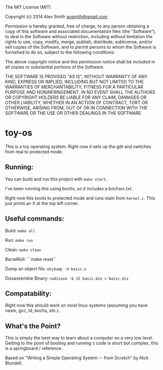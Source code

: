 
The MIT License (MIT)

Copyright (c) 2014 Alex Smith <aosmith@gmail.com>

Permission is hereby granted, free of charge, to any person obtaining a copy
of this software and associated documentation files (the "Software"), to deal
in the Software without restriction, including without limitation the rights
to use, copy, modify, merge, publish, distribute, sublicense, and/or sell
copies of the Software, and to permit persons to whom the Software is
furnished to do so, subject to the following conditions:

The above copyright notice and this permission notice shall be included in
all copies or substantial portions of the Software.

THE SOFTWARE IS PROVIDED "AS IS", WITHOUT WARRANTY OF ANY KIND, EXPRESS OR
IMPLIED, INCLUDING BUT NOT LIMITED TO THE WARRANTIES OF MERCHANTABILITY,
FITNESS FOR A PARTICULAR PURPOSE AND NONINFRINGEMENT. IN NO EVENT SHALL THE
AUTHORS OR COPYRIGHT HOLDERS BE LIABLE FOR ANY CLAIM, DAMAGES OR OTHER
LIABILITY, WHETHER IN AN ACTION OF CONTRACT, TORT OR OTHERWISE, ARISING FROM,
OUT OF OR IN CONNECTION WITH THE SOFTWARE OR THE USE OR OTHER DEALINGS IN
THE SOFTWARE.


toy-os
======
This is a toy operating system.  Right now it sets up the gdt and switches from real to protected mode.

Running:
--------
You can build and run this project with `make start`.

I've been running this using bochs, so it includes a bochsrc.txt.

Right now this boots to protected mode and runs main from `kernel.c`.  This just prints an X at the top left corner.

Useful commands:
----------------
Build:
```make all```

Run:
```make run```

Clean:
```make clean```

BarrelRoll:
```make reset``

Dump an object file:
```objdump -d basic.o```

Dissassemble Binary:
```nadisasm -b 32 basic.bin > basic.dis```

Compatability:
--------------
Right now this should work on most linux systems (assuming you have nasm, gcc, ld, bochs, etc.).

What's the Point?
-----------------
This is simply the best way to learn about a computer on a very low level.  Getting to the point of booting and running c code is short but complex, this is a springboard / reference.




Based on "Writing a Simple Operating System -- from Scratch" by Nick Blundell.
